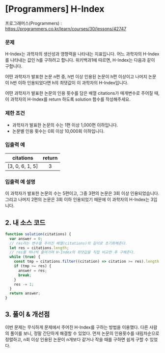 # [Programmers] H-Index

프로그래머스(Programmers) : https://programmers.co.kr/learn/courses/30/lessons/42747

### 문제

H-Index는 과학자의 생산성과 영향력을 나타내는 지표입니다. 어느 과학자의 H-Index를 나타내는 값인 h를 구하려고 합니다. 위키백과1에 따르면, H-Index는 다음과 같이 구합니다.

어떤 과학자가 발표한 논문 n편 중, h번 이상 인용된 논문이 h편 이상이고 나머지 논문이 h번 이하 인용되었다면 h의 최댓값이 이 과학자의 H-Index입니다.

어떤 과학자가 발표한 논문의 인용 횟수를 담은 배열 citations가 매개변수로 주어질 때, 이 과학자의 H-Index를 return 하도록 solution 함수를 작성해주세요.

### 제한 조건

- 과학자가 발표한 논문의 수는 1편 이상 1,000편 이하입니다.
- 논문별 인용 횟수는 0회 이상 10,000회 이하입니다.

### 입출력 예

|    citations    | return |
| :-------------: | :----: |
| [3, 0, 6, 1, 5] |   3    |

### 입출력 예 설명

이 과학자가 발표한 논문의 수는 5편이고, 그중 3편의 논문은 3회 이상 인용되었습니다. 그리고 나머지 2편의 논문은 3회 이하 인용되었기 때문에 이 과학자의 H-Index는 3입니다.

## 2. 내 소스 코드

```javascript
function solution(citations) {
  var answer = 0;
  // res라는 변수를 주어진 배열(citations)의 길이로 초기화해준다.
  let res = citations.length;
  // res를 하나씩 줄여가며 H-Index의 최댓값을 직접 비교한 후 구해준다.
  while (true) {
    const tmp = citations.filter((citation) => citation >= res).length;
    if (tmp >= res) {
      answer = res;
      break;
    }
    res -= 1;
  }
  return answer;
}
```

## 3. 풀이 & 개선점

이번 문제는 무식하게 문제에서 주어진 H-Index를 구하는 방법을 이용했다.
다른 사람의 풀이를 보니, 정말 간단하게 해결할 수 있었다. 먼저 논문의 인용횟수를 내림차순으로 정렬하고, n회 이상 인용된 논문이 n개보다 같거나 작을 때를 구하면 쉽게 구할 수 있었다.
